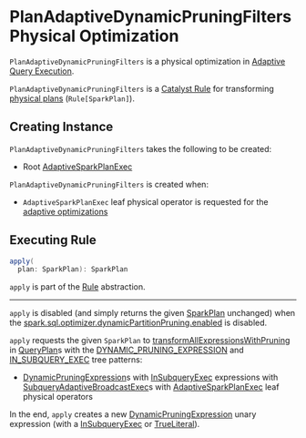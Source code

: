 # PlanAdaptiveDynamicPruningFilters Physical Optimization

`PlanAdaptiveDynamicPruningFilters` is a physical optimization in [Adaptive Query Execution](../adaptive-query-execution/index.md).

`PlanAdaptiveDynamicPruningFilters` is a [Catalyst Rule](../catalyst/Rule.md) for transforming [physical plans](../physical-operators/SparkPlan.md) (`Rule[SparkPlan]`).

## Creating Instance

`PlanAdaptiveDynamicPruningFilters` takes the following to be created:

* <span id="rootPlan"> Root [AdaptiveSparkPlanExec](../physical-operators/AdaptiveSparkPlanExec.md)

`PlanAdaptiveDynamicPruningFilters` is created when:

* `AdaptiveSparkPlanExec` leaf physical operator is requested for the [adaptive optimizations](../physical-operators/AdaptiveSparkPlanExec.md#queryStageOptimizerRules)

## <span id="apply"> Executing Rule

```scala
apply(
  plan: SparkPlan): SparkPlan
```

`apply` is part of the [Rule](../catalyst/Rule.md#apply) abstraction.

---

`apply` is disabled (and simply returns the given [SparkPlan](../physical-operators/SparkPlan.md) unchanged) when the [spark.sql.optimizer.dynamicPartitionPruning.enabled](../configuration-properties.md#spark.sql.optimizer.dynamicPartitionPruning.enabled) is disabled.

`apply` requests the given `SparkPlan` to [transformAllExpressionsWithPruning](../catalyst/QueryPlan.md#transformAllExpressionsWithPruning) in [QueryPlan](../catalyst/QueryPlan.md)s with the [DYNAMIC_PRUNING_EXPRESSION](../catalyst/TreePattern.md#DYNAMIC_PRUNING_EXPRESSION) and [IN_SUBQUERY_EXEC](../catalyst/TreePattern.md#IN_SUBQUERY_EXEC) tree patterns:

* [DynamicPruningExpression](../expressions/DynamicPruningExpression.md)s with [InSubqueryExec](../expressions/InSubqueryExec.md) expressions with [SubqueryAdaptiveBroadcastExec](../physical-operators/BaseSubqueryExec.md#SubqueryAdaptiveBroadcastExec)s with [AdaptiveSparkPlanExec](../physical-operators/AdaptiveSparkPlanExec.md) leaf physical operators

In the end, `apply` creates a new [DynamicPruningExpression](../expressions/DynamicPruningExpression.md) unary expression (with a [InSubqueryExec](../expressions/InSubqueryExec.md) or [TrueLiteral](../expressions/Literal.md#TrueLiteral)).
